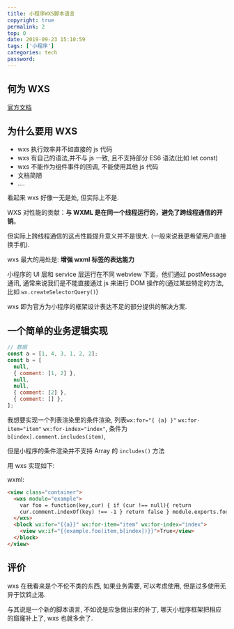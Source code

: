```yaml
---
title: 小程序WXS脚本语言
copyright: true
permalink: 2
top: 0
date: 2019-09-23 15:10:59
tags: ['小程序']
categories: tech
password:
---
```


## 何为 WXS

[官方文档](https://developers.weixin.qq.com/miniprogram/dev/framework/view/wxs/)

## 为什么要用 WXS

- wxs 执行效率并不如直接的 js 代码
- wxs 有自己的语法,并不与 js 一致, 且不支持部分 ES6 语法(比如 let const)
- wxs 不能作为组件事件的回调, 不能使用其他 js 代码
- 文档简陋
- ....

看起来 wxs 好像一无是处, 但实际上不是.

<!--more-->

WXS 对性能的贡献：**与 WXML 是在同一个线程运行的，避免了跨线程通信的开销**。

但实际上跨线程通信的这点性能提升意义并不是很大. (一般来说我更希望用户直接换手机).

wxs 最大的用处是: **增强 wxml 标签的表达能力**

小程序的 UI 层和 service 层运行在不同 webview 下面，他们通过 postMessage 通讯, 通常来说我们是不能直接通过 js 来进行 DOM 操作的(通过某些特定的方法,比如 `wx.createSelectorQuery()`)

wxs 即为官方为小程序的框架设计表达不足的部分提供的解决方案.

## 一个简单的业务逻辑实现

```js
// 数据
const a = [1, 4, 3, 1, 2, 2];
const b = [
  null,
  { comment: [1, 2] },
  null,
  null,
  { comment: [2] },
  { comment: [] },
];
```

我想要实现一个列表渲染里的条件渲染, 列表`wx:for="{ {a} }"` `wx:for-item="item"` `wx:for-index="index"`, 条件为 `b[index].comment.includes(item)`,

但是小程序的条件渲染并不支持 Array 的 `includes()` 方法

用 wxs 实现如下:

wxml:

```html
<view class="container">
  <wxs module="example">
    var foo = function(key,cur) { if (cur !== null){ return
    cur.comment.indexOf(key) !== -1 } return false } module.exports.foo = foo;
  </wxs>
  <block wx:for="{{a}}" wx:for-item="item" wx:for-index="index">
    <view wx:if="{{example.foo(item,b[index])}}">True</view>
  </block>
</view>
```

## 评价

wxs 在我看来是个不伦不类的东西, 如果业务需要, 可以考虑使用, 但是过多使用无异于饮鸩止渴.

与其说是一个新的脚本语言, 不如说是应急做出来的补丁, 哪天小程序框架把相应的窟窿补上了, wxs 也就多余了.
